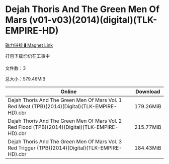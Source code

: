 # Dejah Thoris And The Green Men Of Mars (v01-v03)(2014)(digital)(TLK-EMPIRE-HD)

[磁力链接⬇Magnet Link](magnet:?xt=urn:btih:ceaa9e1306173d274135aab888d776fb637299e5&dn=Dejah%20Thoris%20And%20The%20Green%20Men%20Of%20Mars%20%28v01-v03%29%282014%29%28digital%29%28TLK-EMPIRE-HD%29)

打包下载📦仍在工事中

文件数：3

总大小：579.46MiB

Online | Download
--- | ---
Dejah Thoris And The Green Men Of Mars Vol. 1 Red Meat (TPB)(2014)(Digital)(TLK-EMPIRE-HD).cbr | 179.26MiB
Dejah Thoris And The Green Men Of Mars Vol. 2 Red Flood (TPB)(2014)(Digital)(TLK-EMPIRE-HD).cbr | 215.77MiB
Dejah Thoris And The Green Men Of Mars Vol. 3 Red Trigger (TPB)(2014)(Digital)(TLK-EMPIRE-HD).cbr | 184.43MiB